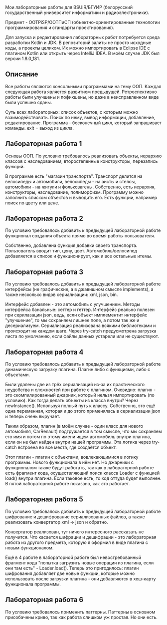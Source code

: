 Мои лабораторные работы для BSUIR/БГУИР (белорусский государственный университет информатики и радиоэлектроники).

Предмет - OOTPiSP/ООТПиСП (объектно-ориентированные технологии программирования и стандарты проектирования).

Для запуска и редактирования лабораторных работ потребуется среда разработки Kotlin и JDK. В репозиторий залиты не просто исходные коды, а проекты целиком. Их можно импортировать в Eclipse IDE с плагином Kotlin или открыть через IntelliJ IDEA. В моём случае JDK был версии 1.8.0_181.

<h2> Описание </h2>

Все работы являются консольными программами на тему ООП. Каждая следующая работа является развитием предыдущей. Ретроспективно работы были улучшены и пофикшены, но даже в неисправленном виде были успешно сданы.

Суть всех лабораторных: список объектов, с которым можно взаимодействовать. Поиск по нему, вывод информации, добавление, редактирование. Программа - бесконечный цикл, который запрашивает команды. exit = выход из цикла.

<h2> Лабораторная работа 1 </h1>

Основы ООП. По условию требовалось реализовать объекты, иерархию классов с наследованием, второстепенные конструкторы, перезапись функций.

В программе есть "магазин транспорта". Транспорт делится на велосипеды и автомобили, велосипеды - на аисты и стелсы, автомобили - на жигули и фольксвагены. Собственно, есть иерархия, конструкторы, наследование, полиморфизм. Программу можно заполнить списком объектов и выводить его. Есть функции, например поиск по цвету или цене.

<h2> Лабораторная работа 2 </h1>

По условию требовалось добавить к предыдущей лабораторной работе функционал создания объекта прямо во время работы пользователя.

Собственно, добавлена функция добавки своего транспорта. Пользователь вводит тип, цену, цвет. Автомобиль/велосипед добавляется в список и функционирует, как и все остальные итемы.

<h2> Лабораторная работа 3 </h1>

По условию требовалось добавить к предыдущей лабораторной работе интерфейсы (не графические, а в джавишном смысле implements), а также несколько видов сериализации: xml, json, bin.

Интерфейс добавлен - это автомобиль с улучшением. Методы интерфейса банальные: сеттер и геттер. Интерфейс реально полезен при серилазации json, ведь, если объект имплементит интерфейс "улучшение", то мы сохраняем лишнее поле, а потом так же и десериализуем. Сериализация реализована всякими библиотеками и происходит на каждом шаге. Через try-catch предусмотрена загрузка листа по умолчанию, если файлы данных устарели или не существуют.

<h2> Лабораторная работа 4 </h1>

По условию требовалось добавить к предыдущей лабораторной работе динамическую загрузку плагина. Плагин либо с функциями, либо с объектами.

Были удалены две из трёх сериализаций из-за их практического неудобства и сложностей при работе с плагином. Очевидно: плагин - это скомпилированный джарник, который нельзя импортировать (по условию). Как тогда делать объекты из класса внутри? Через newInstance(). Используя полный путь к классу. Собственно, это ещё одна переменная, которая и до этого применялась в сериализации json и теперь очень выручает.

Таким образом, плагин (в моём случае - один класс для нового автомобиля, CarRenault) подгружается в том смысле, что мы сохраняем его имя и потом по этому имени ищем автомобиль внутри плагина, если он не был найден внутри нашей программы. Эта логика через try-catch встроена во все места, где создаётся объект.

Этот плагин - плагин с объектами, вовлекающимися в логику программы. Нового функционала в нём нет. Но джарники с функционалом также будут работать, так как в лабораторной работе есть фрагмент кода, осуществляющий поиск класса Loader с функцией load() внутри плагина. Если таковое есть, то код оттуда будет выполнен. В пятой лабораторной работе показано, как это работает.

<h2> Лабораторная работа 5 </h1>

По условию требовалось добавить к предыдущей лабораторной работе шифрование и дешифрование сериализованных файлов, а также реализовать конвертатор xml -> json и обратно.

Конвертатор реализован, тут ничего интересного рассказать не получится. Что касается шифрации и дешифрации - это лабораторная работа из другого предмета, которую я оформил в виде плагина с новым функционалом. 

Ещё в 4 работе в лабораторной работе был невостребованный фрагмент кода "попытка загрузить новые операции из плагина, если они там есть" - Loader.load(). Теперь это пригодилось: плагин шифрования добавляет две новые функции, которые можно использовать после загрузки плагина - они добавляются в хеш-карту функционала программы.

<h2> Лабораторная работа 6 </h1>

По условию требовалось применить паттерны. Паттерны в основном присобачены криво, так как работа слишком уж простая. Но они есть.
